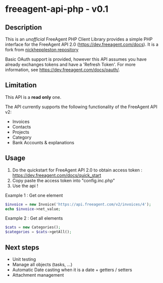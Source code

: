 freeagent-api-php - v0.1
========================

## Description

This is an *unofficial* FreeAgent PHP Client Library provides a simple PHP interface for the FreeAgent API 2.0 (https://dev.freeagent.com/docs).
It is a fork from [nickheppleston repository](https://github.com/nickheppleston/freeagent-api-php "nickheppleston repository") 

Basic OAuth support is provided, however this API assumes you have already exchanges tokens and have a 'Refresh Token'. 
For more information, see https://dev.freeagent.com/docs/oauth/.

## Limitation

This API is a **read only** one.

The API currently supports the following functionality of the FreeAgent API v2:

* Invoices
* Contacts
* Projects
* Category
* Bank Accounts & explanations 

## Usage

1. Do the quickstart for FreeAgent API 2.0 to obtain access token : https://dev.freeagent.com/docs/quick_start
2. Copy paste the access token into "config.inc.php"
3. Use the api ! 

Example 1 : Get one element
```php
$invoice = new Invoice('https://api.freeagent.com/v2/invoices/4');
echo $invoice->net_value;
```

Example 2 : Get all elements 

```php
$cats = new Categories();
$categories = $cats->getAll();
```

## Next steps

- Unit testing
- Manage all objects (tasks, ...)
- Automatic Date casting when it is a date + getters / setters
- Attachment management